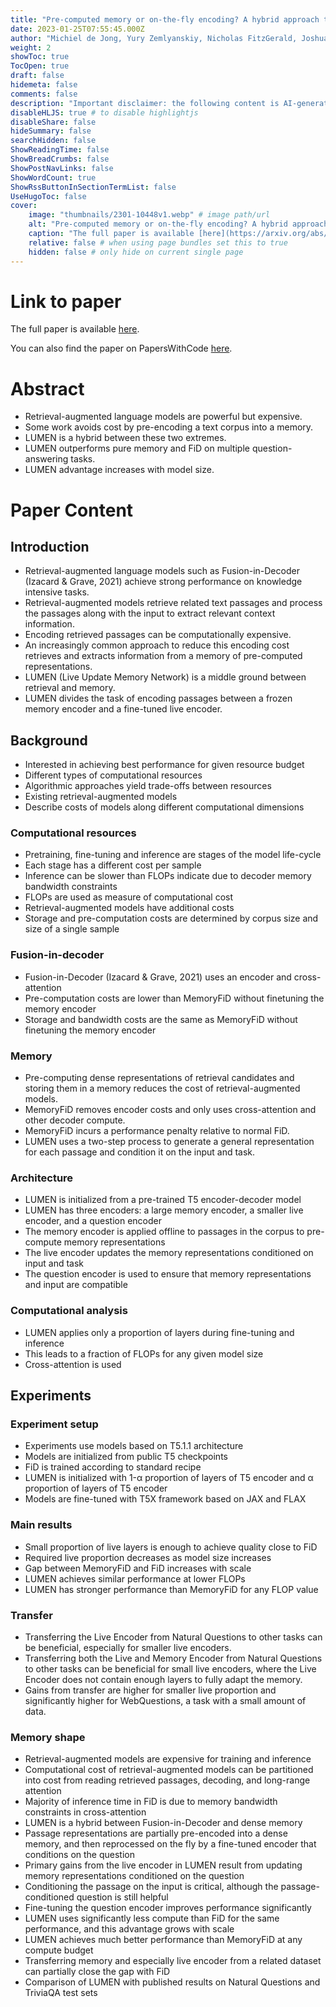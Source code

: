 ```yaml
---
title: "Pre-computed memory or on-the-fly encoding? A hybrid approach to retrieval augmentation makes the most of your compute"
date: 2023-01-25T07:55:45.000Z
author: "Michiel de Jong, Yury Zemlyanskiy, Nicholas FitzGerald, Joshua Ainslie, Sumit Sanghai and 2 others"
weight: 2
showToc: true
TocOpen: true
draft: false
hidemeta: false
comments: false
description: "Important disclaimer: the following content is AI-generated, please make sure to fact check the presented information by reading the full paper."
disableHLJS: true # to disable highlightjs
disableShare: false
hideSummary: false
searchHidden: false
ShowReadingTime: false
ShowBreadCrumbs: false
ShowPostNavLinks: false
ShowWordCount: true
ShowRssButtonInSectionTermList: false
UseHugoToc: false
cover:
    image: "thumbnails/2301-10448v1.webp" # image path/url
    alt: "Pre-computed memory or on-the-fly encoding? A hybrid approach to retrieval augmentation makes the most of your compute" # alt text
    caption: "The full paper is available [here](https://arxiv.org/abs/2301.10448)." # display caption under cover
    relative: false # when using page bundles set this to true
    hidden: false # only hide on current single page
---
```


# Link to paper
The full paper is available [here](https://arxiv.org/abs/2301.10448).

You can also find the paper on PapersWithCode [here](https://paperswithcode.com/paper/pre-computed-memory-or-on-the-fly-encoding-a).

# Abstract
- Retrieval-augmented language models are powerful but expensive.
- Some work avoids cost by pre-encoding a text corpus into a memory.
- LUMEN is a hybrid between these two extremes.
- LUMEN outperforms pure memory and FiD on multiple question-answering tasks.
- LUMEN advantage increases with model size.

# Paper Content

## Introduction
- Retrieval-augmented language models such as Fusion-in-Decoder (Izacard & Grave, 2021) achieve strong performance on knowledge intensive tasks.
- Retrieval-augmented models retrieve related text passages and process the passages along with the input to extract relevant context information.
- Encoding retrieved passages can be computationally expensive.
- An increasingly common approach to reduce this encoding cost retrieves and extracts information from a memory of pre-computed representations.
- LUMEN (Live Update Memory Network) is a middle ground between retrieval and memory.
- LUMEN divides the task of encoding passages between a frozen memory encoder and a fine-tuned live encoder.

## Background
- Interested in achieving best performance for given resource budget
- Different types of computational resources
- Algorithmic approaches yield trade-offs between resources
- Existing retrieval-augmented models
- Describe costs of models along different computational dimensions

### Computational resources
- Pretraining, fine-tuning and inference are stages of the model life-cycle
- Each stage has a different cost per sample
- Inference can be slower than FLOPs indicate due to decoder memory bandwidth constraints
- FLOPs are used as measure of computational cost
- Retrieval-augmented models have additional costs
- Storage and pre-computation costs are determined by corpus size and size of a single sample

### Fusion-in-decoder
- Fusion-in-Decoder (Izacard & Grave, 2021) uses an encoder and cross-attention
- Pre-computation costs are lower than MemoryFiD without finetuning the memory encoder
- Storage and bandwidth costs are the same as MemoryFiD without finetuning the memory encoder

### Memory
- Pre-computing dense representations of retrieval candidates and storing them in a memory reduces the cost of retrieval-augmented models.
- MemoryFiD removes encoder costs and only uses cross-attention and other decoder compute.
- MemoryFiD incurs a performance penalty relative to normal FiD.
- LUMEN uses a two-step process to generate a general representation for each passage and condition it on the input and task.

### Architecture
- LUMEN is initialized from a pre-trained T5 encoder-decoder model
- LUMEN has three encoders: a large memory encoder, a smaller live encoder, and a question encoder
- The memory encoder is applied offline to passages in the corpus to pre-compute memory representations
- The live encoder updates the memory representations conditioned on input and task
- The question encoder is used to ensure that memory representations and input are compatible

### Computational analysis
- LUMEN applies only a proportion of layers during fine-tuning and inference
- This leads to a fraction of FLOPs for any given model size
- Cross-attention is used

## Experiments

### Experiment setup
- Experiments use models based on T5.1.1 architecture
- Models are initialized from public T5 checkpoints
- FiD is trained according to standard recipe
- LUMEN is initialized with 1-α proportion of layers of T5 encoder and α proportion of layers of T5 encoder
- Models are fine-tuned with T5X framework based on JAX and FLAX

### Main results
- Small proportion of live layers is enough to achieve quality close to FiD
- Required live proportion decreases as model size increases
- Gap between MemoryFiD and FiD increases with scale
- LUMEN achieves similar performance at lower FLOPs
- LUMEN has stronger performance than MemoryFiD for any FLOP value

### Transfer
- Transferring the Live Encoder from Natural Questions to other tasks can be beneficial, especially for smaller live encoders.
- Transferring both the Live and Memory Encoder from Natural Questions to other tasks can be beneficial for small live encoders, where the Live Encoder does not contain enough layers to fully adapt the memory.
- Gains from transfer are higher for smaller live proportion and significantly higher for WebQuestions, a task with a small amount of data.

### Memory shape
- Retrieval-augmented models are expensive for training and inference
- Computational cost of retrieval-augmented models can be partitioned into cost from reading retrieved passages, decoding, and long-range attention
- Majority of inference time in FiD is due to memory bandwidth constraints in cross-attention
- LUMEN is a hybrid between Fusion-in-Decoder and dense memory
- Passage representations are partially pre-encoded into a dense memory, and then reprocessed on the fly by a fine-tuned encoder that conditions on the question
- Primary gains from the live encoder in LUMEN result from updating memory representations conditioned on the question
- Conditioning the passage on the input is critical, although the passage-conditioned question is still helpful
- Fine-tuning the question encoder improves performance significantly
- LUMEN uses significantly less compute than FiD for the same performance, and this advantage grows with scale
- LUMEN achieves much better performance than MemoryFiD at any compute budget
- Transferring memory and especially live encoder from a related dataset can partially close the gap with FiD
- Comparison of LUMEN with published results on Natural Questions and TriviaQA test sets
